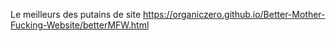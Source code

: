 Le meilleurs des putains de site
https://organiczero.github.io/Better-Mother-Fucking-Website/betterMFW.html
